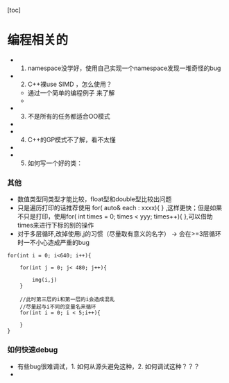 [toc]



# 编程相关的

- 1. namespace没学好，使用自己实现一个namespace发现一堆奇怪的bug

- 2. C++裸use SIMD ，怎么使用？
	- 通过一个简单的编程例子 来了解
	- 
- 3. 不是所有的任务都适合OO模式
- 
- 4. C++的GP模式不了解，看不太懂
- 
- 5. 如何写一个好的类：

### 其他
- 数值类型同类型才能比较，float型和double型比较出问题
- 只是遍历打印的话推荐使用 for( auto& each : xxxx){ } ,这样更快；但是如果不只是打印，使用for( int times = 0; times < yyy; times++){ },可以借助times来进行下标的别的操作
- 对于多层循环,改掉使用i,j的习惯（尽量取有意义的名字） -> 会在>=3层循环时一不小心造成严重的bug
```
for(int i = 0; i<640; i++){
	
	for(int j = 0; j< 480; j++){
		
		img(i,j)
	}
    
	//此时第三层的i和第一层的i会造成混乱
	//尽量起与i不同的变量名来循环
	for(int i = 0; i < 5;i++){
	
	}
}
```


### 如何快速debug
- 有些bug很难调试，1. 如何从源头避免这种，2. 如何调试这种？？？
- 